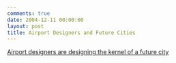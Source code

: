 ```yaml
---
comments: true
date: 2004-12-11 00:00:00
layout: post
title: Airport Designers and Future Cities
---
```


[Airport designers are designing the kernel of a future city](http://rodcorp.typepad.com/rodcorp/2004/09/airport_designe.html)
